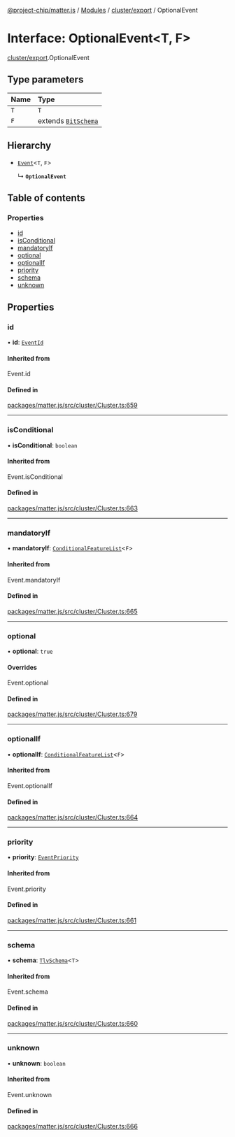 [@project-chip/matter.js](../README.md) / [Modules](../modules.md) / [cluster/export](../modules/cluster_export.md) / OptionalEvent

# Interface: OptionalEvent<T, F\>

[cluster/export](../modules/cluster_export.md).OptionalEvent

## Type parameters

| Name | Type |
| :------ | :------ |
| `T` | `T` |
| `F` | extends [`BitSchema`](../modules/schema_export.md#bitschema) |

## Hierarchy

- [`Event`](../modules/cluster_export.md#event)<`T`, `F`\>

  ↳ **`OptionalEvent`**

## Table of contents

### Properties

- [id](cluster_export.OptionalEvent.md#id)
- [isConditional](cluster_export.OptionalEvent.md#isconditional)
- [mandatoryIf](cluster_export.OptionalEvent.md#mandatoryif)
- [optional](cluster_export.OptionalEvent.md#optional)
- [optionalIf](cluster_export.OptionalEvent.md#optionalif)
- [priority](cluster_export.OptionalEvent.md#priority)
- [schema](cluster_export.OptionalEvent.md#schema)
- [unknown](cluster_export.OptionalEvent.md#unknown)

## Properties

### id

• **id**: [`EventId`](../modules/datatype_export.md#eventid)

#### Inherited from

Event.id

#### Defined in

[packages/matter.js/src/cluster/Cluster.ts:659](https://github.com/project-chip/matter.js/blob/16d5b0d/packages/matter.js/src/cluster/Cluster.ts#L659)

___

### isConditional

• **isConditional**: `boolean`

#### Inherited from

Event.isConditional

#### Defined in

[packages/matter.js/src/cluster/Cluster.ts:663](https://github.com/project-chip/matter.js/blob/16d5b0d/packages/matter.js/src/cluster/Cluster.ts#L663)

___

### mandatoryIf

• **mandatoryIf**: [`ConditionalFeatureList`](../modules/cluster_export.md#conditionalfeaturelist)<`F`\>

#### Inherited from

Event.mandatoryIf

#### Defined in

[packages/matter.js/src/cluster/Cluster.ts:665](https://github.com/project-chip/matter.js/blob/16d5b0d/packages/matter.js/src/cluster/Cluster.ts#L665)

___

### optional

• **optional**: ``true``

#### Overrides

Event.optional

#### Defined in

[packages/matter.js/src/cluster/Cluster.ts:679](https://github.com/project-chip/matter.js/blob/16d5b0d/packages/matter.js/src/cluster/Cluster.ts#L679)

___

### optionalIf

• **optionalIf**: [`ConditionalFeatureList`](../modules/cluster_export.md#conditionalfeaturelist)<`F`\>

#### Inherited from

Event.optionalIf

#### Defined in

[packages/matter.js/src/cluster/Cluster.ts:664](https://github.com/project-chip/matter.js/blob/16d5b0d/packages/matter.js/src/cluster/Cluster.ts#L664)

___

### priority

• **priority**: [`EventPriority`](../enums/cluster_export.EventPriority.md)

#### Inherited from

Event.priority

#### Defined in

[packages/matter.js/src/cluster/Cluster.ts:661](https://github.com/project-chip/matter.js/blob/16d5b0d/packages/matter.js/src/cluster/Cluster.ts#L661)

___

### schema

• **schema**: [`TlvSchema`](../classes/tlv_export.TlvSchema.md)<`T`\>

#### Inherited from

Event.schema

#### Defined in

[packages/matter.js/src/cluster/Cluster.ts:660](https://github.com/project-chip/matter.js/blob/16d5b0d/packages/matter.js/src/cluster/Cluster.ts#L660)

___

### unknown

• **unknown**: `boolean`

#### Inherited from

Event.unknown

#### Defined in

[packages/matter.js/src/cluster/Cluster.ts:666](https://github.com/project-chip/matter.js/blob/16d5b0d/packages/matter.js/src/cluster/Cluster.ts#L666)
